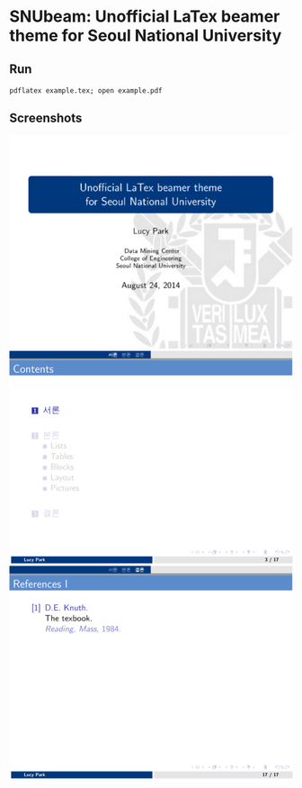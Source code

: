 # SNUbeam: Unofficial LaTex beamer theme for Seoul National University

## Run

    pdflatex example.tex; open example.pdf

## Screenshots

![](images/example-01.png)
![](images/example-03.png)
![](images/example-21.png)
